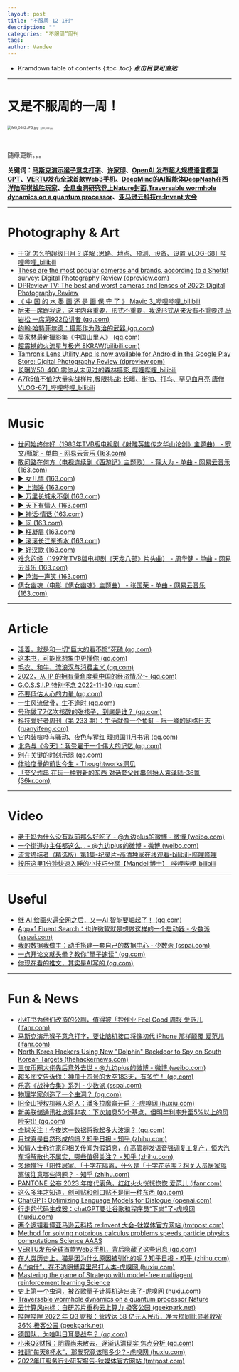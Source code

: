 ```yaml
---
layout: post
title: "不服周-12-1刊"
description: ""
categories: “不服周”周刊
tags: 
author: Vandee
---
```


* Kramdown table of contents
{:toc .toc}
***点击目录可直达***



------

# 又是不服周的一周！



<img src="https://s2.loli.net/2022/09/15/IaEBLOSFU6kGqrH.jpg" alt="IMG_0482.JPG.jpg" style="zoom:50%;" />

<img src="https://s2.loli.net/2022/09/15/KPVhHRgSJpwEcrk.jpg" alt="IMG_0432.jpg" style="zoom: 25%;" />

​              



随缘更新。。。

**关键词：[马斯克演示猴子意念打字](#1)、[许家印](#2)、[OpenAI 发布超大规模语言模型 GPT](#3)、[VERTU发布全球首款Web3手机](#4)、[DeepMind的AI智能体DeepNash在西洋陆军棋战胜玩家](#5)、[全息虫洞研究登上Nature封面,Traversable wormhole dynamics on a quantum processor](#6)、[亚马逊云科技re:Invent 大会](#7)**



------



# Photography & Art

- [干货  怎么拍超级日月 ? 详解 :思路、地点、预测、设备、设置 VLOG-68\]_哔哩哔哩_bilibili](https://www.bilibili.com/video/BV1Cv4y1d7Z9/?vd_source=92184533e359726f138fee9650261f0f)
- [These are the most popular cameras and brands, according to a Shotkit survey: Digital Photography Review (dpreview.com)](https://www.dpreview.com/news/8086686317/these-are-the-most-popular-cameras-and-brands-according-to-a-shotkit-survey)
- [DPReview TV: The best and worst cameras and lenses of 2022: Digital Photography Review](https://www.dpreview.com/videos/8368337352/dpreview-tv-the-best-and-worst-cameras-and-lenses-of-2022)
- [《 中 国 的 水 墨 画 还 是 画 保 守 了 》  Mavic 3_哔哩哔哩_bilibili](https://www.bilibili.com/video/BV1L24y1C7ai/?is_story_h5=false&p=1&share_from=ugc&share_medium=iphone&share_plat=ios&share_session_id=2A0A0488-40A1-4AAC-BCBD-92EA9754A3F3&share_source=GENERIC&share_tag=s_i&timestamp=1669974202&unique_k=2V9plGO&vd_source=92184533e359726f138fee9650261f0f)
- [后来一席跟我说，这里内容重要，形式不重要，我说形式从来没有不重要过  马岩松 一席第922位讲者 (qq.com)](https://mp.weixin.qq.com/s/YgkrFPpFtoP_HtUR7m89nw)
- [约翰·哈特菲尔德：摄影作为政治的武器 (qq.com)](https://mp.weixin.qq.com/s/tuiIpB_lknSciBMda2g-MA)
- [吴家林最新摄影集《中国山里人》 (qq.com)](https://mp.weixin.qq.com/s/brTiAla2aEJDWBdSo7QmIA)
- [ 超震撼的火流星与极光 8KRAW(bilibili.com)](https://t.bilibili.com/733949588239548489)
- [Tamron’s Lens Utility App is now available for Android in the Google Play Store: Digital Photography Review (dpreview.com)](https://www.dpreview.com/news/2900231241/tamron-s-lens-utility-app-is-now-available-for-android-in-the-google-play-store)
- [长曝光50-400    雾你从未见过的森林摄影_哔哩哔哩_bilibili](https://www.bilibili.com/video/BV19R4y1o7Qc/?vd_source=92184533e359726f138fee9650261f0f)
- [A7R5值不值?大量实战样片,极限挑战: 长曝、街拍、打鸟、罕见血月亮    唐僧VLOG-67\]_哔哩哔哩_bilibili](https://www.bilibili.com/video/BV1mW4y1W7d2/?vd_source=92184533e359726f138fee9650261f0f)



------



# Music

- [世间始终你好（1983年TVB版电视剧《射雕英雄传之华山论剑》主题曲） - 罗文/甄妮 - 单曲 - 网易云音乐 (163.com)](https://music.163.com/#/song?id=92394)
- [敢问路在何方（电视连续剧《西游记》主题歌） - 蒋大为 - 单曲 - 网易云音乐 (163.com)](https://music.163.com/#/song?id=1915269952)
- [▶ 女儿情 (163.com)](https://music.163.com/#/song?id=29775440)
- [▶ 上海滩 (163.com)](https://music.163.com/#/song?id=320950)
- [▶ 万里长城永不倒 (163.com)](https://music.163.com/#/song?id=4874666)
- [▶ 天下有情人 (163.com)](https://music.163.com/#/song?id=284665)
- [▶ 神话·情话 (163.com)](https://music.163.com/#/song?id=5271856)
- [▶ 问 (163.com)](https://music.163.com/#/song?id=4878605)
- [▶ 枉凝眉 (163.com)](https://music.163.com/#/song?id=159401)
- [▶ 滚滚长江东逝水 (163.com)](https://music.163.com/#/song?id=27591735)
- [▶ 好汉歌 (163.com)](https://music.163.com/#/song?id=1962191041)
- [难念的经（1997年TVB版电视剧《天龙八部》片头曲） - 周华健 - 单曲 - 网易云音乐 (163.com)](https://music.163.com/#/song?id=187215)
- [▶ 沧海一声笑 (163.com)](https://music.163.com/#/song?id=170749)
- [倩女幽魂（电影《倩女幽魂》主题曲） - 张国荣 - 单曲 - 网易云音乐 (163.com)](https://music.163.com/#/song?id=188175)

------



# Article

- [活着，就是和一切“巨大的看不惯”死磕 (qq.com)](https://mp.weixin.qq.com/s/v_EE9Vg_o9Kl9iI4Ekzb3A)
- [这本书，可能比想象中更懂你 (qq.com)](https://mp.weixin.qq.com/s/rzqK_zzqK59BdZU1VKsirQ)
- [毛衣、和牛、流浪汉与消费主义 (qq.com)](https://mp.weixin.qq.com/s/v35Uw3gxxoQTsJqfwD_1fw)
- [2022，从 IP 的拥有量角度看中国的经济情况～ (qq.com)](https://mp.weixin.qq.com/s?__biz=MzA4NDMzODY1MQ==&mid=2247484179&idx=1&sn=df5dfd70dc218652837978d72b016c70&chksm=9fe9f1a7a89e78b13a93573acf8fe62ba207e549a09a248cb203cc60b67223d78d56a24ebd2f&scene=58&subscene=0#rd)
- [G.O.S.S.I.P 特别怀念 2022-11-30 (qq.com)](https://mp.weixin.qq.com/s?__biz=Mzg5ODUxMzg0Ng==&mid=2247493447&idx=1&sn=07e924c09062d86b3efba82ed3114386&chksm=c063c99ef7144088280eaac91a22d9a7aee90314fbfd5c3682b87d344564062c921b9991542f&scene=58&subscene=0#rd)
- [不要低估人心的力量 (qq.com)](https://mp.weixin.qq.com/s/Hy118UZlzlx8nakTfD4GyQ)
- [一生风流傲骨，生不逢时 (qq.com)](https://mp.weixin.qq.com/s/4YeBtswotVaMu4oBCho56Q)
- [号称做了7亿次核酸的张核子，到底是谁？ (qq.com)](https://mp.weixin.qq.com/s/D9Bb26qGZOswyFrEMCaLjg)
- [科技爱好者周刊（第 233 期）：生活就像一个鱼缸 - 阮一峰的网络日志 (ruanyifeng.com)](http://www.ruanyifeng.com/blog/2022/12/weekly-issue-233.html)
- [它内装喧哗与骚动、夜色与猩红   理想国11月书讯 (qq.com)](https://mp.weixin.qq.com/s/jAy5LF4X_qCUePp5yXeVdQ)
- [北岛与《今天》：我受雇于一个伟大的记忆 (qq.com)](https://mp.weixin.qq.com/s/_nVp_pcgCM5YAddoogK4Ow)
- [别在关键的时刻示弱 (qq.com)](https://mp.weixin.qq.com/s/LPu8ayh-ls97FbIS5irQ4Q)
- [体验度量的前世今生 - Thoughtworks洞见](https://insights.thoughtworks.cn/measurement-of-experience-1/)
- [「夸父炸串   在玩一种很新的东西  对话夸父炸串创始人袁泽陆-36氪 (36kr.com)](https://www.36kr.com/p/2023479883689223)



------



# Video

- [老干妈为什么没有以前那么好吃了 - @九边plus的微博 - 微博 (weibo.com)](https://weibo.com/7359403132/MhTzZ5N9G)
- [一个街道办主任都这么... - @九边plus的微博 - 微博 (weibo.com)](https://weibo.com/7359403132/Mhsjp0obp)
- [流言终结者（精选版）第1集-纪录片-高清独家在线观看-bilibili-哔哩哔哩](https://www.bilibili.com/bangumi/play/ep449898?share_from=ogv&share_medium=iphone&share_plat=ios&share_session_id=94EB9F13-1678-4E1E-A42F-45F7272C2FA3&share_source=GENERIC&share_tag=s_i&timestamp=1669974133&unique_k=kfPal9i)
- [按压这里1分钟快速入睡的小技巧分享【Mandell博士】_哔哩哔哩_bilibili](https://www.bilibili.com/video/BV1zY411o79M/?vd_source=92184533e359726f138fee9650261f0f)



------



# Useful

- [继 AI 绘画火遍全网之后，又一AI 智能要崛起了！ (qq.com)](https://mp.weixin.qq.com/s/3ctD2QGUdTFA65n2c_iYNg)
- [App+1   Fluent Search：也许微软就是想做这样的一个启动器 - 少数派 (sspai.com)](https://sspai.com/post/77087)
- [我的数据我做主：动手搭建一套自己的数据中心 - 少数派 (sspai.com)](https://sspai.com/post/76919)
- [一点开论文就头晕？教你“量子速读” (qq.com)](https://mp.weixin.qq.com/s/U2WOMJkog58IaXEdpXne2w)
- [你现在看的推文，其实是AI写的 (qq.com)](https://mp.weixin.qq.com/s/mZif8t4kZP1eqUR7zEa81Q)



------



# Fun & News

- [小红书为他们改造的公厕，值得被「抄作业   Feel Good 周报   爱范儿 (ifanr.com)](https://www.ifanr.com/1525341?utm_source=rss&utm_medium=rss&utm_campaign=)<a name="1"> </a>
- [马斯克演示猴子意念打字，要让脑机接口将像初代 iPhone 那样颠覆   爱范儿 (ifanr.com)](https://www.ifanr.com/1525120?utm_source=rss&utm_medium=rss&utm_campaign=)
- [North Korea Hackers Using New "Dolphin" Backdoor to Spy on South Korean Targets (thehackernews.com)](https://thehackernews.com/2022/12/north-korea-hackers-using-new-dolphin.html)
- [三位币圈大佬先后意外去世 - @九边plus的微博 - 微博 (weibo.com)](https://weibo.com/7359403132/Mi2lPC5YH)
- [超多图文告诉你：神舟十四号的太空183天，有多忙！ (qq.com)](https://mp.weixin.qq.com/s/b4OOlreUqCHPmDFgMZ869g)
- [乐高《战神合集》系列 - 少数派 (sspai.com)](https://sspai.com/post/77092)
- [物理学家创造了一个虫洞？ (qq.com)](https://mp.weixin.qq.com/s/Yg_gPFRiGKYwitTVAroPDQ)
- [旧金山授权机器人杀人：潘多拉魔盒开启？-虎嗅网 (huxiu.com)](https://www.huxiu.com/article/733006.html?f=rss)
- [新美联储通讯社点评非农：下次加息50个基点，但明年利率升至5%以上的风险突出 (qq.com)](https://mp.weixin.qq.com/s/BIbCSA7nqjPhC5yA6CaXIw)
- [全球关注！今夜这一数据将掀起多大波澜？ (qq.com)](https://mp.weixin.qq.com/s/g4ViVWu7vnRv8fevCcv9uQ)
- [月球真是自然形成的吗？知乎日报 - 知乎 (zhihu.com)](https://daily.zhihu.com/story/9755779)<a name="2"> </a>
- [知情人士称许家印相关传闻为假消息，在高管群发语音强调复工复产，恒大汽车将解散也不属实，哪些值得关注？ - 知乎 (zhihu.com)](https://www.zhihu.com/question/570154020/answer/2784435221?utm_id=0)
- [多地推行「阳性居家、「十字花隔离，什么是「十字花范围？相关人员居家隔离该注意哪些问题？ - 知乎 (zhihu.com)](https://www.zhihu.com/question/570286201?utm_id=0)
- [PANTONE 公布 2023 年度代表色，红红火火恍恍惚惚    爱范儿 (ifanr.com)](https://www.ifanr.com/1525104?utm_source=rss&utm_medium=rss&utm_campaign=)
- [这么多年才知道，创可贴和创口贴不是同一种东西 (qq.com)](https://mp.weixin.qq.com/s/QfKgO6A41rO9IRrcvyVpoA)
- [ChatGPT: Optimizing Language Models for Dialogue (openai.com)](https://openai.com/blog/chatgpt/)<a name="3"> </a>
- [行走的代码生成器：chatGPT要让谷歌和程序员“下岗”了-虎嗅网 (huxiu.com)](https://www.huxiu.com/article/731833.html?f=rss)
- [两个逻辑看懂亚马逊云科技 re:Invent 大会-钛媒体官方网站 (tmtpost.com)](https://www.tmtpost.com/6334951.html)
- [Method for solving notorious calculus problems speeds particle physics computations   Science  AAAS](https://www.science.org/content/article/method-solving-notorious-calculus-problems-speeds-particle-physics-computations)<a name="4"> </a>
- [VERTU发布全球首款Web3手机，背后隐藏了这些讯息 (qq.com)](https://mp.weixin.qq.com/s/HupZCNgdbojNdz9NyCZmmA)
- [在人类历史上，猫是因为什么原因被驯化的呢？知乎日报 - 知乎 (zhihu.com)](https://daily.zhihu.com/story/9755745)<a name="5"> </a>
- [AI“纳什”，在不透明博弈里吊打人类-虎嗅网 (huxiu.com)](https://www.huxiu.com/article/731154.html?f=rss)
- [Mastering the game of Stratego with model-free multiagent reinforcement learning   Science](https://www.science.org/doi/10.1126/science.add4679)<a name="6"> </a>
- [史上第一个虫洞，被谷歌量子计算机造出来了-虎嗅网 (huxiu.com)](https://www.huxiu.com/article/730411.html?f=rss)
- [Traversable wormhole dynamics on a quantum processor   Nature](https://www.nature.com/articles/s41586-022-05424-3)<a name="7"> </a>
- [云计算风向标：自研芯片重构云上算力  极客公园 (geekpark.net)](https://www.geekpark.net/news/312066)
- [哔哩哔哩 2022 年 Q3 财报：营收达 58 亿元人民币，净亏损同比显著收窄36%   极客公园 (geekpark.net)](https://www.geekpark.net/news/311931)
- [德国队，为啥叫日耳曼战车？ (qq.com)](https://mp.weixin.qq.com/s/nvUIeiYvDnfkYrvEEGrvtA)
- [小米Q3财报：阴霾尚未散去，逐渐认清现实  焦点分析 (qq.com)](https://mp.weixin.qq.com/s/-Bb1B-myoyhHpV7ULlER2A)
- [推翻“每天8杯水”，那我究竟该喝多少？-虎嗅网 (huxiu.com)](https://www.huxiu.com/article/727655.html?f=rss)
- [2022年IT服务行业研究报告-钛媒体官方网站 (tmtpost.com)](https://www.tmtpost.com/6330150.html)




